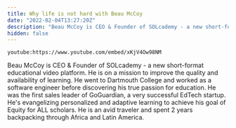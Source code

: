 ```yaml
---
title: Why life is not hard with Beau McCoy
date: "2022-02-04T13:27:20Z"
description: "Beau McCoy is CEO & Founder of SOLcademy - a new short-format educational video platform. He is on a mission to improve the quality and availability of learning."
hidden: false
---
```


`youtube:https://www.youtube.com/embed/xKjV4Ow98NM`

Beau McCoy is CEO & Founder of SOLcademy - a new short-format educational video platform. He is on a mission to improve the quality and availability of learning. He went to Dartmouth College and worked as a software engineer before discovering his true passion for education. He was the first sales leader of GoGuardian, a very successful EdTech startup. He's evangelizing personalized and adaptive learning to achieve his goal of Equity for ALL scholars. He is an avid traveler and spent 2 years backpacking through Africa and Latin America.
